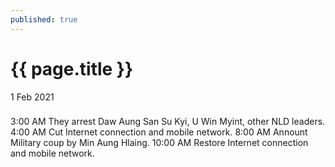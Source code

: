 ```yaml
---
published: true
---
```

{{ page.title }}
================

<p class="meta">1 Feb 2021</p>

###

3:00 AM They arrest Daw Aung San Su Kyi, U Win Myint, other NLD leaders.
4:00 AM Cut Internet connection and mobile network.
8:00 AM Annount Military coup by Min Aung Hlaing.
10:00 AM Restore Internet connection and mobile network.